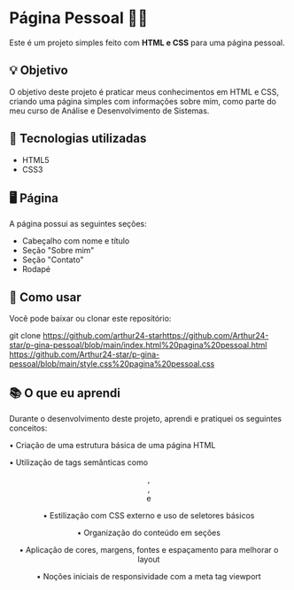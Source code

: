 # Página Pessoal 👨‍💻

Este é um projeto simples feito com **HTML e CSS** para uma página pessoal.

## 💡 Objetivo

O objetivo deste projeto é praticar meus conhecimentos em HTML e CSS, criando uma página simples com informações sobre mim, como parte do meu curso de Análise e Desenvolvimento de Sistemas.

## 🔧 Tecnologias utilizadas

- HTML5
- CSS3

## 🖥️ Página

A página possui as seguintes seções:

- Cabeçalho com nome e título
- Seção "Sobre mim"
- Seção "Contato"
- Rodapé

## 📁 Como usar

Você pode baixar ou clonar este repositório:


git clone https://github.com/arthur24-starhttps://github.com/Arthur24-star/p-gina-pessoal/blob/main/index.html%20pagina%20pessoal.html
https://github.com/Arthur24-star/p-gina-pessoal/blob/main/style.css%20pagina%20pessoal.css

## 📚 O que eu aprendi

Durante o desenvolvimento deste projeto, aprendi e pratiquei os seguintes conceitos:

• Criação de uma estrutura básica de uma página HTML

• Utilização de tags semânticas como <header>, <main>, <section> e <footer>

• Estilização com CSS externo e uso de seletores básicos

• Organização do conteúdo em seções

• Aplicação de cores, margens, fontes e espaçamento para melhorar o layout

• Noções iniciais de responsividade com a meta tag viewport
